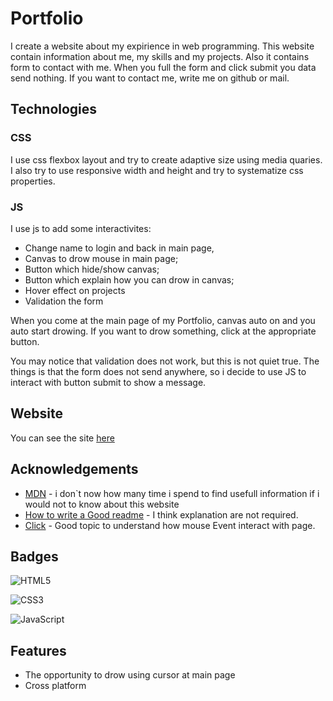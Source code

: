 
# Portfolio

I create a website about my expirience in web programming.
This website contain information about me, my skills and my projects. Also it contains form to contact with me. When you full the form and click submit you data send nothing. If you want to contact me, write me on github or mail.


## Technologies

### CSS
I use css flexbox layout and try to create adaptive size
using media quaries. 
I also try to use responsive width and height and try to 
systematize css properties.

### JS

I use js to add some interactivites:
- Change name to login and back in main page,
- Canvas to drow mouse in main page;
- Button which hide/show canvas;
- Button which explain how you can drow in canvas;
- Hover effect on projects
- Validation the form

When you come at the main page of my Portfolio, canvas auto on and you auto start drowing. If you want to drow something, click at the appropriate button.

You may notice that validation does not work, but this is not quiet true. The things is that the form does not send anywhere, so i decide to use JS to interact with button submit to show a message.

## Website

You can see the site [here](https://igorzvezdilin.github.io/portfolio-website/index.html#intro)

## Acknowledgements

 - [MDN](https://developer.mozilla.org/en-US/) - i don`t now how many time i spend to find usefull information if i would not to know about this website
 - [How to write a Good readme](https://bulldogjob.com/news/449-how-to-write-a-good-readme-for-your-github-project) - I think explanation are not required.
 - [Click](https://oddler.ru/blog/i1812) - Good topic to understand how mouse Event interact with page.


## Badges

![HTML5](https://img.shields.io/badge/html5-%23E34F26.svg?style=for-the-badge&logo=html5&logoColor=white)

![CSS3](https://img.shields.io/badge/css3-%231572B6.svg?style=for-the-badge&logo=css3&logoColor=white)

![JavaScript](https://img.shields.io/badge/javascript-%23323330.svg?style=for-the-badge&logo=javascript&logoColor=%23F7DF1E)


## Features

- The opportunity to drow using cursor at main page
- Cross platform

